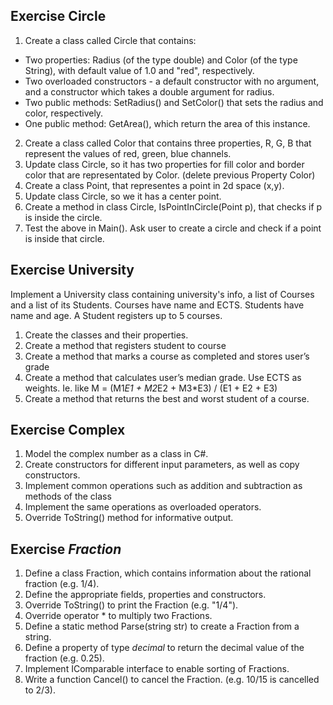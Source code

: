 ## Exercise Circle

1. Create a class called Circle that contains:
* Two properties: Radius (of the type double) and Color (of the type String), with default value of 1.0 and "red", respectively.
* Two overloaded constructors - a default constructor with no argument, and a constructor which takes a double argument for radius.
* Two public methods: SetRadius() and SetColor() that sets the radius and color, respectively.
* One public method: GetArea(), which return the area of this instance.
2. Create a class called Color that contains three properties, R, G, B that represent the values of red, green, blue channels.
3. Update class Circle, so it has two properties for fill color and border color that are representated by Color. (delete previous Property Color)
4. Create a class Point, that representes a point in 2d space (x,y).
5. Update class Circle, so we it has a center point.
6. Create a method in class Circle, IsPointInCircle(Point p), that checks if p is inside the circle.
7. Test the above in Main(). Ask user to create a circle and check if a point is inside that circle.


## Exercise University
Implement a University class containing university's info, a list of Courses and a list of its Students. Courses have name and ECTS. Students have name and age. A Student registers up to 5 courses.
1. Create the classes and their properties.
2. Create a method that registers student to course
3. Create a method that marks a course as completed and stores user’s grade
4. Create a method that calculates user’s median grade. Use ECTS as weights. Ie. like M = (M1*E1 + M2*E2 + M3*E3) / (E1 + E2 + E3)
5. Create a method that returns the best and worst student of a course.


## Exercise Complex
1. Model the complex number as a class in C#. 
2. Create constructors for different input parameters, as well as copy constructors.
3. Implement common operations such as addition and subtraction as methods of the class 
4. Implement the same operations as overloaded operators. 
5. Override ToString() method for informative output.


## Exercise *Fraction*
1. Define a class Fraction, which contains information about the rational fraction (e.g. 1/4).  
2. Define the appropriate fields, properties and constructors.  
3. Override ToString() to print the Fraction (e.g. "1/4").  
4. Override operator * to multiply two Fractions.  
5. Define a static method Parse(string str) to create a Fraction from a string.
6. Define a property of type *decimal* to return the decimal value of the fraction (e.g. 0.25).  
7. Implement IComparable interface to enable sorting of Fractions.  
8. Write a function Cancel() to cancel the Fraction. (e.g. 10/15 is cancelled to 2/3).

